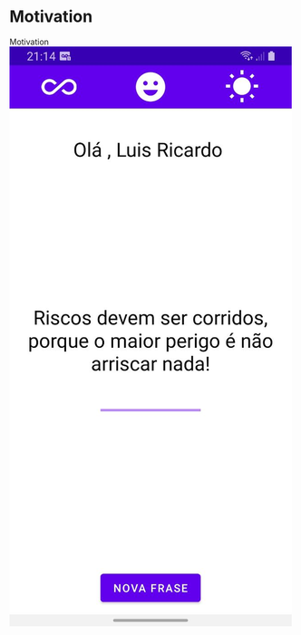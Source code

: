 # Motivation
 Motivation
![alt text](https://github.com/luiscastrodev/Motivation/blob/main/photo5021547712784476474.jpg)
